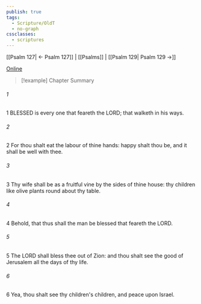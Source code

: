 ```yaml
---
publish: true
tags:
  - Scripture/OldT
  - no-graph
cssclasses:
  - scriptures
---
```

[[Psalm 127| ← Psalm 127]] | [[Psalms]] | [[Psalm 129| Psalm 129 →]]

[Online](https://churchofjesuschrist.org/study/scriptures/ot/ps/128?lang=eng)

>[!example] Chapter Summary
>
###### 1
1 BLESSED is every one that feareth the LORD; that walketh in his ways.
###### 2
2 For thou shalt eat the labour of thine hands: happy shalt thou be, and it shall be well with thee.
###### 3
3 Thy wife shall be as a fruitful vine by the sides of thine house: thy children like olive plants round about thy table.
###### 4
4 Behold, that thus shall the man be blessed that feareth the LORD.
###### 5
5 The LORD shall bless thee out of Zion: and thou shalt see the good of Jerusalem all the days of thy life.
###### 6
6 Yea, thou shalt see thy children's children, and peace upon Israel.



